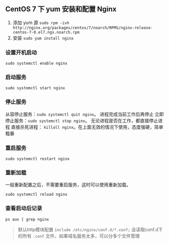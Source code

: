 ## CentOS 7 下 yum 安装和配置 Nginx
1. 添加 yum 源 `sudo rpm -ivh http://nginx.org/packages/centos/7/noarch/RPMS/nginx-release-centos-7-0.el7.ngx.noarch.rpm`
2. 安装 `sudo yum install nginx`


### 设置开机启动
`sudo systemctl enable nginx`

### 启动服务
`sudo systemctl start nginx`

### 停止服务
从容停止服务：`sudo systemctl quit nginx`。 进程完成当前工作后再停止
立即停止服务：`sudo systemctl stop nginx`。 无论进程是否在工作，都直接停止进程
直接杀死进程： `killall nginx`。在上面无效的情况下使用，态度强硬，简单粗暴

### 重启服务
`sudo systemctl restart nginx`

### 重新加载
一般重新配置之后，不需要重启服务，这时可以使用重新加载。

`sudo systemctl reload nginx `

### 查看启动后记录
`ps aux | grep nginx`

> 默认http模块配置 `include /etc/nginx/conf.d/*.conf;` 会读取conf.d下的所有 `.conf` 文件，如果域名服务太多，可以分多个文件管理
